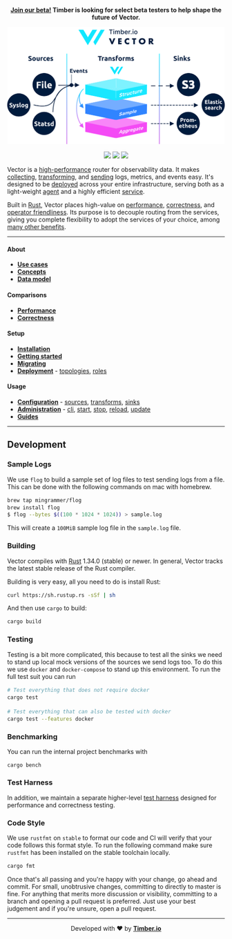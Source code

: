 <p align="center">
  <strong><a href="https://vectorproject.typeform.com/to/wV0DC8">Join our beta!<a/> Timber is looking for select beta testers to help shape the future of Vector.</strong>
</p>

<p align="center">
  <img src="./assets/readme_diagram.svg" alt="Vector">
</p>

<p align="center">
  <a href="LICENSE"><img src="https://img.shields.io/github/license/timberio/vector.svg"></a>
  <a href="https://circleci.com/gh/timberio/vector"><img src="https://circleci.com/gh/timberio/vector/tree/master.svg?style=shield"></a>
  <a href="https://chat.vectorproject.io/badge.svg"><img src="https://chat.vectorproject.io/badge.svg"></a>
</p>

Vector is a [high-performance][performance] router for observability data. It makes
[collecting][sources], [transforming][transforms], and [sending][sinks] logs, metrics, and events easy.
It's designed to be [deployed][deployment] across your entire infrastructure, serving both as a
light-weight [agent] and a highly efficient [service].

Built in [Rust][rust], Vector places high-value on [performance], [correctness], and
[operator friendliness][administration]. Its purpose is to decouple routing from the services,
giving you complete flexibility to adopt the services of your choice, among
[many other benefits][use_cases].

---

#### About

* [**Use cases**][use_cases]
* [**Concepts**][concepts]
* [**Data model**][data_model]

#### Comparisons

* [**Performance**][performance]
* [**Correctness**][correctness]

#### Setup

* [**Installation**][installation]
* [**Getting started**][getting_started]
* [**Migrating**][migrating]
* [**Deployment**][deployment] - [topologies], [roles]

#### Usage

* [**Configuration**][configuration] - [sources], [transforms], [sinks]
* [**Administration**][administration] - [cli], [start], [stop], [reload], [update]
* [**Guides**][guides]

---

## Development

### Sample Logs

We use `flog` to build a sample set of log files to test sending logs from a file. This can
be done with the following commands on mac with homebrew.

```bash
brew tap mingrammer/flog
brew install flog
$ flog --bytes $((100 * 1024 * 1024)) > sample.log
```

This will create a `100MiB` sample log file in the `sample.log` file.

### Building

Vector compiles with [Rust][rust] 1.34.0 (stable) or newer. In general, Vector tracks the
latest stable release of the Rust compiler.

Building is very easy, all you need to do is install Rust:

```bash
curl https://sh.rustup.rs -sSf | sh
```

And then use `cargo` to build:

```bash
cargo build
```

### Testing

Testing is a bit more complicated, this because to test all the sinks we need to stand
up local mock versions of the sources we send logs too. To do this we use `docker` and 
`docker-compose` to stand up this environment. To run the full test suit you can run

```bash
# Test everything that does not require docker
cargo test

# Test everything that can also be tested with docker
cargo test --features docker
```

### Benchmarking

You can run the internal project benchmarks with

```
cargo bench
```

### Test Harness

In addition, we maintain a separate higher-level [test harness][test_harness] designed
for performance and correctness testing.


### Code Style

We use `rustfmt` on `stable` to format our code and CI will verify that your code follows
this format style. To run the following command make sure `rustfmt` has been installed on
the stable toolchain locally.

```bash
cargo fmt
```

Once that's all passing and you're happy with your change, go ahead and commit.
For small, unobtrusive changes, committing to directly to master is fine. For
anything that merits more discussion or visibility, committing to a branch and
opening a pull request is preferred. Just use your best judgement and if you're
unsure, open a pull request.

---

<p align="center">
  Developed with ❤️ by <strong><a href="https://timber.io">Timber.io</a></strong>
</p>

[administration]: https://docs.vectorproject.io/usage/administration
[agent]: https://docs.vectorproject.io/setup/deployment/roles/agent
[backups]: https://docs.vectorproject.io/about/use_cases/backups
[cli]: https://docs.vectorproject.io/administration/cli
[configuration]: https://docs.vectorproject.io/usage/configuration
[concepts]: https://docs.vectorproject.io/about/concepts
[cost]: https://docs.vectorproject.io/about/use_cases/cost
[correctness]: https://docs.vectorproject.io/comparisons/correctness
[data_model]: https://docs.vectorproject.io/about/data_model
[deployment]: https://docs.vectorproject.io/setup/deployment
[features]: https://docs.vectorproject.io/comparisons/features
[getting_started]: https://docs.vectorproject.io/setup/getting_started
[governance]: https://docs.vectorproject.io/about/use_cases/governance
[guides]: https://docs.vectorproject.io/usage/guides
[installation]: https://docs.vectorproject.io/setup/installation
[lock-in]: https://docs.vectorproject.io/about/use_cases/lock-in
[migrating]: https://docs.vectorproject.io/setup/migrating
[multi-cloud]: https://docs.vectorproject.io/about/use_cases/multi-cloud
[performance]: https://docs.vectorproject.io/comparisons/performance
[reload]: https://docs.vectorproject.io/usage/administration/reloading
[roles]: https://docs.vectorproject.io/setup/deployment/roles
[rust]: https://www.rust-lang.org/
[security]: https://docs.vectorproject.io/about/use_cases/security-and-compliance
[service]: https://docs.vectorproject.io/setup/deployment/roles/service
[sinks]: https://docs.vectorproject.io/usage/configuration/sinks
[sources]: https://docs.vectorproject.io/usage/configuration/sources
[start]: https://docs.vectorproject.io/usage/administration/starting
[stop]: https://docs.vectorproject.io/usage/administration/stopping
[test_harness]: https://github.com/timberio/vector-test-harness
[topologies]: https://docs.vectorproject.io/setup/deployment/topologies
[transforms]: https://docs.vectorproject.io/usage/configuration/transforms
[update]: https://docs.vectorproject.io/usage/administration/updating
[use_cases]: https://docs.vectorproject.io/use_cases
